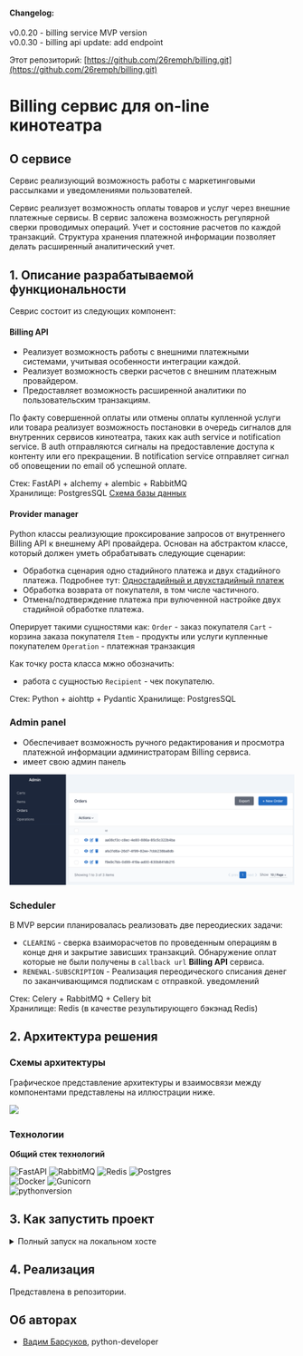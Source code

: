 
#### Changelog:
v0.0.20 - billing service MVP version  
v0.0.30 - billing api update: add endpoint

Этот репозиторий: [https://github.com/26remph/billing.git](https://github.com/26remph/billing.git)


# Billing сервис для on-line кинотеатра

## О сервисе

Сервис реализующий возможность работы с маркетинговыми рассылками и уведомлениями пользователей.

Сервис реализует возможность оплаты товаров и услуг через внешние платежные сервисы. В сервис заложена возможность регулярной сверки проводимых операций. Учет и состояние расчетов по каждой транзакций. Структура хранения платежной информации позволяет делать расширенный аналитический учет.

## 1. Описание разрабатываемой функциональности
Севрис состоит из следующих компонент:

#### Billing API
- Реализует возможность работы с внешними платежными системами, учитывая особенности интеграции каждой. 
- Реализует возможность сверки расчетов с внешним платежным провайдером. 
- Предоставляет возможность расширенной аналитики по пользовательским транзакциям.

По факту совершенной оплаты или отмены оплаты купленной услуги или товара реализует возможность постановки в очередь сигналов для внутренних сервисов кинотеатра, таких как auth service и notification service. В auth отправляются сигналы на предоставление доступа к контенту или его прекращении. В notification service отправляет сигнал об оповещении по email об успешной оплате. 

Стек: FastAPI + alchemy + alembic + RabbitMQ  
Хранилище: PostgresSQL
[Схема базы данных](https://dbdesigner.page.link/CzaATSRrwBsGm5Br5)

#### Provider manager
Python классы реализующие проксирование запросов от внутреннего Billing API к внешнему API провайдера. Основан на абстрактом классе, который должен уметь обрабатывать следующие сценарии:
- Обработка сценария одно стадийного платежа и двух стадийного платежа. Подробнее тут: [Одностадийный и двухстадийный платеж](https://pay.yandex.ru/ru/docs/custom/payment-stages)
- Обработка возврата от покупателя, в том числе частичного.
- Отмена/подтверждение платежа при вулюченной настройке двух стадийной обработке платежа.

Оперирует такими сущностями как:
`Order` - заказ покупателя
`Cart` - корзина заказа покупателя 
`Item` - продукты или услуги купленные покупателем
`Operation` - платежная транзакция  


Как точку роста класса мжно обозначить:
- работа с сущностью `Recipient` - чек покупателю.

Стек: Python + aiohttp + Pydantic
Хранилище: PostgresSQL

### Admin panel
- Обеспечивает возможность ручного редактирования и просмотра платежной информации администраторам Billing сервиса.
- имеет свою админ панель

<img src="./doc/admin.png" width="600"/>

### Scheduler
В MVP версии планировалась реализовать две переодиеских задачи:
- `CLEARING` - сверка взаиморасчетов по проведенным операциям в конце дня и закрытие зависших транзакций. Обнаружение оплат которые не были получены в `callback url` **Billing API** сервиса.
- `RENEWAL-SUBSCRIPTION` - Реализация переодического списания денег по заканчивающимся подпискам с отправкой. уведомлений

Стек: Celery + RabbitMQ + Cellery bit  
Хранилище: Redis (в качестве результирующего бэкэнад Redis)

## 2. Архитектура решения

### Схемы архитектуры

Графическое представление архитектуры и взаимосвязи между компонентами представлены на иллюстрации ниже.

<img src="./doc/img.png" width="800"/>

### Технологии

**Общий стек технологий**

![FastAPI](https://img.shields.io/badge/FastAPI-005571?style=for-the-badge&logo=fastapi)
![RabbitMQ](https://img.shields.io/badge/Rabbitmq-FF6600?style=for-the-badge&logo=rabbitmq&logoColor=white)
![Redis](https://img.shields.io/badge/redis-%23DD0031.svg?style=for-the-badge&logo=redis&logoColor=white)
![Postgres](https://img.shields.io/badge/postgres-%23316192.svg?style=for-the-badge&logo=postgresql&logoColor=white)  
![Docker](https://img.shields.io/badge/docker-%230db7ed.svg?style=for-the-badge&logo=docker&logoColor=white)
![Gunicorn](https://img.shields.io/badge/gunicorn-%298729.svg?style=for-the-badge&logo=gunicorn&logoColor=white)  
![pythonversion](https://img.shields.io/badge/python-%3E%3D3.10.8-blue)

## 3. Как запустить проект

<details>
<summary>Полный запуск на локальном хосте</summary>
<p>

1. Для работы проекта необходимо установить `docker`. Проверить доступность команды `docker compose` в вашей ОС.

    ```shell
        docker compose -f ./docker-compose.yml up -d
    ```

2. Запустить Billing API сервис в режиме разработки:

    ```shell
        make run
    ```
Дождаться запуска. Процедура должна завершится бкз ошибок.


6. Если все прошло успешно, то будут доступны адреса (при настройке как в `.env.example`):

    * [billing API](http://localhost:8080/)  
    * [admin panel](http://localhost:8090/admin)  


7. Остановить сервисы командой:

    ```shell
        docker compose -f ./infra/docker-compose.yml down
    ```

</p>
</details>

## 4. Реализация

Представлена в репозитории.  

## Об авторах

* [Вадим Барсуков](https://git.yandex-academy.ru/v.bars), python-developer


